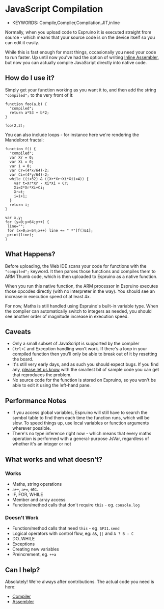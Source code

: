 <!--- Copyright (c) 2013 Gordon Williams, Pur3 Ltd. See the file LICENSE for copying permission. -->
JavaScript Compilation
===================

* KEYWORDS: Compile,Compiler,Compilation,JIT,inline

Normally, when you upload code to Espruino it is executed straight from source - which means that your source code is on the device itself so you can edit it easily.

While this is fast enough for most things, occasionally you need your code to run faster. Up until now you've had the option of writing [Inline Assembler](/Assembler), but now you can actually compile JavaScript directly into native code.

How do I use it?
---------------

Simply get your function working as you want it to, and then add the string `"compiled";` to the very front of it:

```
function foo(a,b) {
  "compiled";
  return a*53 + b*2;
}

foo(2,3);
```

You can also include loops - for instance here we're rendering the Mandelbrot fractal:

```
function f() {
  "compiled";
  var Xr = 0;
  var Xi = 0;
  var i = 0;
  var Cr=(4*x/64)-2;
  var Ci=(4*y/64)-2;  
  while ((i<32) & ((Xr*Xr+Xi*Xi)<4)) {
    var t=Xr*Xr - Xi*Xi + Cr;
    Xi=2*Xr*Xi+Ci;
    Xr=t;
    i=i+1;
  }
  return i;
}

var x,y;
for (y=0;y<64;y++) {
 line="";
 for (x=0;x<64;x++) line += " *"[f()&1];
 print(line);
}
```

What Happens?
-----------

Before uploading, the Web IDE scans your code for functions with the `"compiled";` keyword. It then parses those functions and compiles them to ARM Thumb code, which is then uploaded to Espruino as a native function.

When you run this native function, the ARM processor in Espruino executes those opcodes directly (with no interpreter in the way). You should see an increase in execution speed of at least 4x.

For now, Maths is still handled using Espruino's built-in variable type. When the compiler can automatically switch to integers as needed, you should see another order of magnitude increase in execution speed.


Caveats
------

* Only a small subset of JavaScript is supported by the compiler
* `Ctrl+C` and Exception handling won't work. If there's a loop in your compiled function then you'll only be able to break out of it by resetting the board.
* It's still very early days, and as such you should expect bugs. If you find any, [please let us know](https://github.com/espruino/EspruinoTools/issues) with the smallest bit of sample code you can get that reproduces the problem.
* No source code for the function is stored on Espruino, so you won't be able to edit it using the left-hand pane.

Performance Notes
---------------

* If you access global variables, Espruino will still have to search the symbol table to find them each time the function runs, which will be slow. To speed things up, use local variables or function arguments wherever possible.
* There's no type inference right now - which means that every maths operation is performed with a general-purpose JsVar, regardless of whether it's an integer or not

What works and what doesn't?
----------------------------

### Works

* Maths, string operations
* `a++`, `a+=`, etc.
* IF, FOR, WHILE
* Member and array access
* Function/method calls that don't require `this` - eg. `console.log`

### Doesn't Work

* Function/method calls that need `this` - eg. `SPI1.send`
* Logical operators with control flow, eg: `&&`, `||` and `A ? B : C`
* DO..WHILE
* Exceptions
* Creating new variables
* Preincrement, eg. `++a`

Can I help?
-----------

Absolutely! We're always after contributions. The actual code you need is here:

* [Compiler](https://github.com/espruino/EspruinoTools/blob/gh-pages/plugins/compiler.js)
* [Assembler](https://github.com/espruino/EspruinoTools/blob/gh-pages/plugins/assembler.js)
